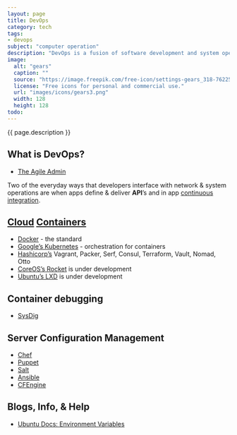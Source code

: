 ```yaml
---
layout: page
title: DevOps
category: tech
tags:
- devops
subject: "computer operation"
description: "DevOps is a fusion of software development and system operations, teaming dev and ops personnel to automate applications delivery and infrastructure changes."
image:
  alt: "gears"
  caption: ""
  source: "https://image.freepik.com/free-icon/settings-gears_318-76225.png"
  license: "Free icons for personal and commercial use."
  url: "images/icons/gears3.png"
  width: 128
  height: 128
todo:
---
```


{{ page.description }}

What is DevOps?
-----
* [The Agile Admin](https://theagileadmin.com/what-is-devops/)

Two of the everyday ways that developers interface with network & system
operations are when apps define & deliver **API**’s and in app
[continuous integration]({{site.baseurl}}tech/ci.html).

[Cloud](https://en.wikipedia.org/wiki/Cloud_computing) [Containers](https://www.opencontainers.org/about)
-----
* [Docker](https://www.docker.com/what-docker) - the standard
* [Google’s Kubernetes](http://kubernetes.io/) - orchestration for containers
* [Hashicorp’s](https://www.hashicorp.com/#tools) Vagrant, Packer, Serf, Consul, Terraform, Vault, Nomad, Otto
* [CoreOS’s Rocket](https://github.com/coreos/rkt#rkt---app-container-runtime) is under development
* [Ubuntu’s LXD](http://www.ubuntu.com/cloud/lxd) is under development

Container debugging
---------------
* [SysDig](http://www.sysdig.org/)

Server Configuration Management
-----
* [Chef](https://www.chef.io/)
* [Puppet](https://puppet.com/)
* [Salt](https://saltstack.com/)
* [Ansible](https://www.ansible.com/)
* [CFEngine](https://cfengine.com/)

Blogs, Info, & Help
-----
* [Ubuntu Docs: Environment Variables](https://help.ubuntu.com/community/EnvironmentVariables)
